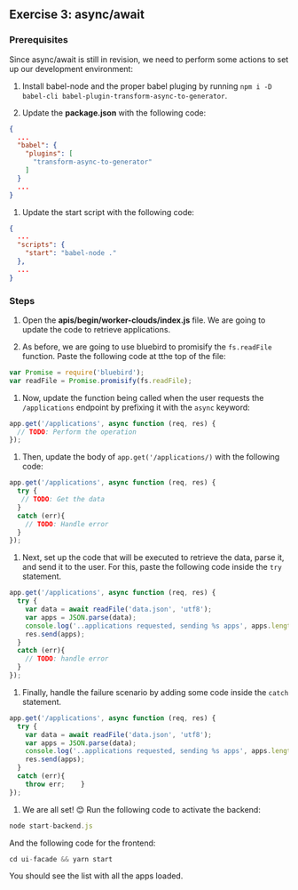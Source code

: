 ## Exercise 3: async/await

### Prerequisites

Since async/await is still in revision, we need to perform some actions to set up our development environment:

1. Install babel-node and the proper babel pluging by running `npm i -D babel-cli babel-plugin-transform-async-to-generator`.

1. Update the **package.json** with the following code:

  ```json
  {
    ...
    "babel": {
      "plugins": [
        "transform-async-to-generator"
      ]
    }
    ...
  }
  ```

1. Update the start script with the following code:

  ```json
  {
    ...
    "scripts": {
      "start": "babel-node ."
    },
    ...
  }
  ```

### Steps

1. Open the **apis/begin/worker-clouds/index.js** file. We are going to update the code to retrieve applications.

1. As before, we are going to use bluebird to promisify the `fs.readFile` function. Paste the following code at tthe top of the file:

  ```js
  var Promise = require('bluebird');
  var readFile = Promise.promisify(fs.readFile);
  ```

1. Now, update the function being called when the user requests the `/applications` endpoint by prefixing it with the `async` keyword:

  ```js
  app.get('/applications', async function (req, res) {
    // TODO: Perform the operation
  });
  ```

1. Then, update the body of `app.get('/applications/)` with the following code:

  ```js
  app.get('/applications', async function (req, res) {
    try {
     // TODO: Get the data
    }
    catch (err){
      // TODO: Handle error
    }
  });
  ```

1. Next, set up the code that will be executed to retrieve the data, parse it, and send it to the user. For this, paste the following code inside the `try` statement.

  ```js
  app.get('/applications', async function (req, res) {
    try {
      var data = await readFile('data.json', 'utf8');
      var apps = JSON.parse(data);
      console.log('..applications requested, sending %s apps', apps.length);
      res.send(apps);
    }
    catch (err){
      // TODO: handle error
    }
  });
  ```

1. Finally, handle the failure scenario by adding some code inside the `catch` statement.

  ```js
  app.get('/applications', async function (req, res) {
    try {
      var data = await readFile('data.json', 'utf8');
      var apps = JSON.parse(data);
      console.log('..applications requested, sending %s apps', apps.length);
      res.send(apps);
    }
    catch (err){
      throw err;    }
  });
  ```

1. We are all set! 😊 Run the following code to activate the backend:

  ```js
  node start-backend.js
  ```

  And the following code for the frontend:

  ```js
  cd ui-facade && yarn start
  ```

  You should see the list with all the apps loaded.

